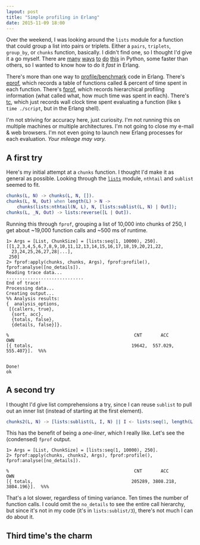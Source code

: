 ```yaml
---
layout: post
title: "Simple profiling in Erlang"
date: 2015-11-09 18:00
---
```


Over the weekend, I was looking around the ```lists``` module for a function that could group a list into pairs or triplets.  Either a ```pairs```, ```triplets```, ```group_by```, or ```chunks``` function, basically.  I didn't find one, so I thought I'd give it a go myself.  There are [many][py-1] [ways][py-2] [to][py-3] [do][py-4] [this][py-5] in Python, some faster than others, so I wanted to know how to do it *fast* in Erlang.

There's more than one way to [profile/benchmark][profiling] code in Erlang.  There's [eprof][eprof], which records a table of functions called & percent of time spent in each function.  There's [fprof][fprof], which records hierarchical profiling information (what called what, how much time was spent in each).  There's [tc][tc], which just records wall clock time spent evaluating a function (like ```$ time ./script```, but in the Erlang shell).

I'm not striving for accuracy here, just curiosity.  I'm not running this on multiple machines or multiple architectures.  I'm not going to close my e-mail & web browsers.  I'm not even going to launch new Erlang processes for each evaluation.  *Your mileage may vary.*

## A first try

Here's my initial attempt at a ```chunks``` function.  I thought I'd make it as general as possible.  Looking through the [```lists```][lists] module, ```nthtail``` and ```sublist``` seemed to fit.

~~~Erlang
chunks(L, N) -> chunks(L, N, []).
chunks(L, N, Out) when length(L) > N ->
    chunks(lists:nthtail(N, L), N, [lists:sublist(L, N) | Out]);
chunks(L, _N, Out) -> lists:reverse([L | Out]).
~~~

Running this through ```fprof```, grouping a list of 10,000 into chunks of 250, I get about ~19,000 function calls and ~500 ms of runtime.

~~~
1> Args = [List, ChunkSize] = [lists:seq(1, 10000), 250].
[[1,2,3,4,5,6,7,8,9,10,11,12,13,14,15,16,17,18,19,20,21,22,
  23,24,25,26,27,28|...],
 250]
2> fprof:apply(chunks, chunks, Args), fprof:profile(), fprof:analyse([no_details]). 
Reading trace data...
.............................
End of trace!
Processing data...
Creating output...
%% Analysis results:
{  analysis_options,
 [{callers, true},
  {sort, acc},
  {totals, false},
  {details, false}]}.

%                                               CNT       ACC       OWN        
[{ totals,                                     19642,  557.029,  555.407}].  %%%


Done!
ok
~~~

## A second try

I thought I'd give list comprehensions a try, since I can reuse ```sublist``` to pull out an inner list (instead of starting at the first element).

~~~Erlang
chunks2(L, N) -> [lists:sublist(L, I, N) || I <- lists:seq(1, length(L), N)].
~~~

This has the benefit of being a *one-liner*, which I really like.  Let's see the (condensed) ```fprof``` output.

~~~
1> Args = [List, ChunkSize] = [lists:seq(1, 10000), 250].
2> fprof:apply(chunks, chunks2, Args), fprof:profile(), fprof:analyse([no_details]).

%                                               CNT       ACC       OWN        
[{ totals,                                     205289, 3808.218, 3804.196}].  %%%
~~~

That's a lot slower, regardless of timing variance.  Ten times the number of function calls.  I could omit the ```no_details``` to see the entire call hierarchy, but since it's not in my code (it's in ```lists:sublist/3```), there's not much I can do about it.

## Third time's the charm




[py-1]: https://stackoverflow.com/questions/312443/how-do-you-split-a-list-into-evenly-sized-chunks-in-python
[py-2]: https://stackoverflow.com/questions/434287/what-is-the-most-pythonic-way-to-iterate-over-a-list-in-chunks
[py-3]: https://stackoverflow.com/questions/1624883/alternative-way-to-split-a-list-into-groups-of-n
[py-4]: https://stackoverflow.com/questions/4119070/how-to-divide-a-list-into-n-equal-parts-python
[py-5]: https://stackoverflow.com/questions/9671224/split-a-python-list-into-other-sublists-i-e-smaller-lists?lq=1

[profiling]: http://www.erlang.org/doc/efficiency_guide/profiling.html
[eprof]: http://www.erlang.org/doc/man/eprof.html
[fprof]: http://www.erlang.org/doc/man/fprof.html
[tc]: http://www.erlang.org/doc/man/timer.html#tc-3

[lists]: http://www.erlang.org/doc/man/lists.html